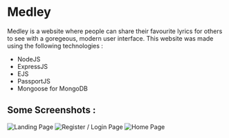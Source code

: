 # Medley
Medley is a website where people can share their favourite lyrics for others to see with a goregeous, modern user interface. 
This website was made using the following technologies :
* NodeJS
* ExpressJS
* EJS
* PassportJS
* Mongoose for MongoDB 

## Some Screenshots :
![Landing Page](https://i.imgur.com/POwjCq8.png)
![Register / Login Page](https://i.imgur.com/Y7bmA7Q.png)
![Home Page](https://i.imgur.com/uSw5kUo.png)
